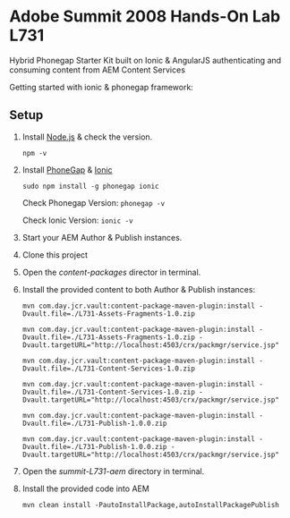 # Adobe Summit 2008 Hands-On Lab L731
Hybrid Phonegap Starter Kit built on Ionic &amp; AngularJS authenticating and consuming content from AEM Content Services

Getting started with ionic & phonegap framework:

## Setup

1. Install [Node.js](https://nodejs.org/) & check the version.

    ` npm -v `

1. Install [PhoneGap](https://phonegap.com/) & [Ionic](https://ionicframework.com/)

    ` sudo npm install -g phonegap ionic `
    
      Check Phonegap Version: ` phonegap -v `
         
      Check Ionic Version: ` ionic -v `
  
1. Start your AEM Author & Publish instances.

1. Clone this project
 
1. Open the _content-packages_ director in terminal. 

1. Install the provided content to both Author & Publish instances:

    `mvn com.day.jcr.vault:content-package-maven-plugin:install -Dvault.file=./L731-Assets-Fragments-1.0.zip`

    ` mvn com.day.jcr.vault:content-package-maven-plugin:install -Dvault.file=./L731-Assets-Fragments-1.0.zip -Dvault.targetURL="http://localhost:4503/crx/packmgr/service.jsp" `

    ` mvn com.day.jcr.vault:content-package-maven-plugin:install -Dvault.file=./L731-Content-Services-1.0.zip `

    ` mvn com.day.jcr.vault:content-package-maven-plugin:install -Dvault.file=./L731-Content-Services-1.0.zip -Dvault.targetURL="http://localhost:4503/crx/packmgr/service.jsp" `

    ` mvn com.day.jcr.vault:content-package-maven-plugin:install -Dvault.file=./L731-Publish-1.0.0.zip `

    ` mvn com.day.jcr.vault:content-package-maven-plugin:install -Dvault.file=./L731-Publish-1.0.0.zip -Dvault.targetURL="http://localhost:4503/crx/packmgr/service.jsp" `

1. Open the _summit-L731-aem_ directory in terminal.

1. Install the provided code into AEM

    ` mvn clean install -PautoInstallPackage,autoInstallPackagePublish `
